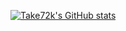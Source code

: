 [![Take72k's GitHub stats](https://github-readme-stats.vercel.app/api?username=take72k&theme=tokyonight)](https://github.com/take72k/github-readme-stats)
